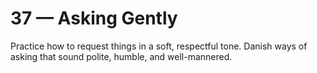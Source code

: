 # 37 — Asking Gently

Practice how to request things in a soft, respectful tone. Danish ways of asking that sound polite, humble, and well-mannered.